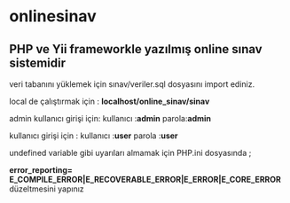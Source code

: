 # onlinesinav
<h2>PHP ve Yii frameworkle yazılmış online sınav sistemidir</h2>

<p>veri tabanını yüklemek için sınav/veriler.sql dosyasını import ediniz.</p>
<p> local de çalıştırmak için : <b> localhost/online_sinav/sinav </b></p>
admin kullanıcı girişi için:
kullanıcı :<b>admin</b>
parola:<b>admin</b>

kullanıcı girişi için :
kullanıcı :<b>user</b>
parola :<b>user</b>


<p>undefined variable gibi uyarıları almamak için PHP.ini dosyasında ;</p>
<p><b>error_reporting= E_COMPILE_ERROR|E_RECOVERABLE_ERROR|E_ERROR|E_CORE_ERROR </b> düzeltmesini yapınız</p>
